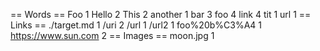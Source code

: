 == Words ==
Foo 1
Hello 2
This 2
another 1
bar 3
foo 4
link 4
tit 1
url 1
== Links ==
./target.md 1
/uri 2
/url 1
/url2 1
foo%20b%C3%A4 1
https://www.sun.com 2
== Images ==
moon.jpg 1

